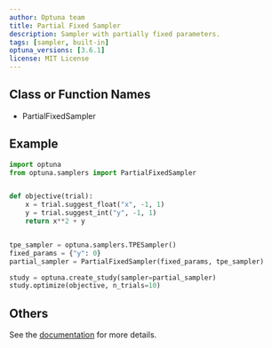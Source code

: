 ```yaml
---
author: Optuna team
title: Partial Fixed Sampler
description: Sampler with partially fixed parameters.
tags: [sampler, built-in]
optuna_versions: [3.6.1]
license: MIT License
---
```


## Class or Function Names

- PartialFixedSampler

## Example

```python
import optuna
from optuna.samplers import PartialFixedSampler


def objective(trial):
    x = trial.suggest_float("x", -1, 1)
    y = trial.suggest_int("y", -1, 1)
    return x**2 + y


tpe_sampler = optuna.samplers.TPESampler()
fixed_params = {"y": 0}
partial_sampler = PartialFixedSampler(fixed_params, tpe_sampler)

study = optuna.create_study(sampler=partial_sampler)
study.optimize(objective, n_trials=10)
```

## Others

See the [documentation](https://optuna.readthedocs.io/en/stable/reference/samplers/generated/optuna.samplers.PartialFixedSampler.html) for more details.

